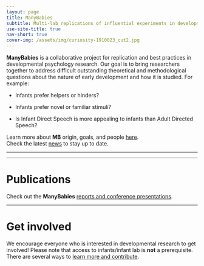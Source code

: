 ```yaml
---
layout: page
title: ManyBabies
subtitle: Multi-lab replications of influential experiments in developmental psychology
use-site-title: true
nav-short: true
cover-img: /assets/img/curiosity-1910023_cut2.jpg
---
```


<!---
To-do:
- edited questions to a more "general" language, but looks imprecise.
- "sign up" page: Emailed PSA
	- create the sign up/registration form
- open external links in new tabs? possible work around with kramdown - apply to all pages
- map: see "about"

- Notes:
	- logo: added color-blind friendly colors, from Wong (https://www.nature.com/articles/nmeth.1618.pdf?origin=ppub)
	- Project link images: color-blind friendly from Wong.
--->

**ManyBabies** is a collaborative project for replication and best practices in developmental psychology research. Our goal is to bring researchers together to address difficult outstanding theoretical and methodological questions about the nature of early development and how it is studied. For example:

<!--- Do infants prefer agents who are seen to help over those who are seen to hinder?-->
- Infants prefer helpers or hinders?
<!--- What factors shape infants’ preferences for familiar and novel stimuli? -->
- Infants prefer novel or familiar stimuli?
<!--How does Infant Direct Speech preference vary across age?-->
- Is Infant Direct Speech is more appealing to infants than Adult Directed Speech?

<!--- Do infants show anticipatory looking that reflects the false belief of another agent?-->


Learn more about **MB** origin, goals, and people [here]({{site.baseurl}}/about/).  
Check the latest [news]({{site.baseurl}}/news/) to stay up to date.

***

<!--
html to create a grid and add Projects info
images with link MUST use the class = "image" (.css from ManyPrimates)
-->


***

# Publications

Check out the **ManyBabies** [reports and conference presentations]({{site.baseurl}}/publications/).

***

# Get involved

We encourage everyone who is interested in developmental research to get involved! Please note that access to infants/infant lab is **not** a prerequisite. There are several ways to [learn more and contribute]({{site.baseurl}}/get_involved/).
